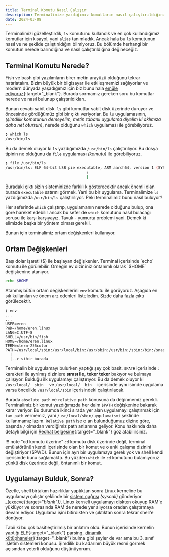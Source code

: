 ```yaml
---
title: Terminal Komutu Nasıl Çalışır
description: Terminalimize yazdığımız komutların nasıl çalıştırıldığına giriş.
date: 2024-03-08
---
```


Terminalimizi güzelleştirdik, `ls` komutunu kullandık ve en çok kullandığımız komutlar için kısayol,
yani `alias` tanımladık. Ancak hala bu `ls` komutunun nasıl ve ne şekilde çalıştırıldığını
bilmiyoruz. Bu bölümde herhangi bir komutun nerede barındığına ve nasıl çalıştırıldığına
değineceğiz.

## Terminal Komutu Nerede?

Fish ve bash gibi yazılımların birer metin arayüzü olduğunu tekrar hatırlatalım. Bizim büyük bir
bilgisayar ile etkileşmemizi sağlıyorlar ve modern dünyada yaşadığımız için biz bunu hala
[emüle ediyoruz](../linux/terminal.md#emulator){:target="_blank"}. Burada sormamız gereken soru bu komutlar nerede ve nasıl bulunup çalıştırıldıkları.

Bunun cevabı sabit disk. `ls` gibi komutlar sabit disk üzerinde duruyor ve öncesinde gördüğümüz
gibi bir çıktı veriyorlar.
Bu `ls` uygulamasının, _(şimdilik komutunun demeyelim, metin tabanlı uygulama diyelim ki aklımıza daha net otursun)_, nerede olduğunu `which` uygulaması ile görebiliyoruz.

```sh
❯ which ls
/usr/bin/ls
```

Bu da demek oluyor ki `ls` yazdığımızda `/usr/bin/ls` çalıştırılıyor. Bu dosya tipinin ne olduğunu
da `file` uygulaması _(komutu)_ ile görebiliyoruz.

```sh
❯ file /usr/bin/ls
/usr/bin/ls: ELF 64-bit LSB pie executable, ARM aarch64, version 1 (SYSV), ...
                                    ↑
                                    |
```

Buradaki çıktı sizin sisteminizde farklılık gösterecektir ancak önemli olan burada `executable`
satırını görmek. Yani bu bir uygulama. Terminalimize `ls` yazdığımızda `/usr/bin/ls` çalıştırılıyor.
Peki terminalimiz bunu nasıl buluyor?

Her seferinde `which` çalıştırıp, uygulamanın nerede olduğunu bulup, ona göre hareket edebilir ancak
bu sefer de `which` komutunu nasıl bulacağı sorusu ile karşı karşıyayız. Tavuk - yumurta problemi
yani. Demek ki elimizde başka bir yöntem olması gerekli.

Bunun için terminalimiz ortam değişkenleri kullanıyor.

## Ortam Değişkenleri

Başı dolar işareti ($) ile başlayan değişkenler. Terminal içerisinde `echo` komutu ile görülebilir. Örneğin ev dizininiz öntanımlı olarak `$HOME` değişkenine atanıyor.

```sh
echo $HOME
```

Atanmış bütün ortam değişkenlerini `env` komutu ile görüyoruz. Aşağıda en sık kullanılan ve önem arz
edenleri listeledim. Sizde daha fazla çıktı görülecektir.

```plain
❯ env
...
...
USER=eren
PWD=/home/eren.linux
LANG=C.UTF-8
SHELL=/usr/bin/fish
HOME=/home/eren.linux
TERM=xterm-256color
PATH=/usr/local/sbin:/usr/local/bin:/usr/sbin:/usr/bin:/sbin:/bin:/snap/bin
  |
  |--> sihir burada
```

Terminalin bir uygulamayı bulurken yaptığı şey çok basit. `$PATH` içerisinde `:` karakteri ile
ayrılmış dizinlere __sırası ile__, __teker teker__ bakıyor ve bulmaya çalışıyor. Bulduğu ilk
uygulamayı çalıştırıyor. Bu da demek oluyor ki `/usr/local/__sbin__` ve `/usr/local/__bin__`
içerisinde aynı isimde uygulama varsa öncelikle `/usr/local/sbin` içerisindeki çalıştırılacak.

Burada `absolute path` ve `relative path` konusuna da değinmemiz gerekli. Terminalimiz bir komut
yazdığımızda her daim `$PATH` değişkenine bakarak karar veriyor. Bu durumda ikinci sırada yer alan
uygulamayı çalıştırmak için `tam path` vermemiz, yani `/usr/local/sbin/uygulamaismi` şeklinde
kullanmamız lazım. `Relative path` ise o an bulunduğumuz dizine göre, başında `/` olmadan
verdiğimiz path anlamına geliyor. Konu hakkında daha detaylı bilgi için
[Redhat belgesine][path]{:target="_blank"} göz atabilirsiniz.

!!! note "cd komutu üzerine"
    `cd` komutu disk üzerinde değil, terminal emülatörünün kendi içerisinde olan bir komut ve o anki
    çalışma dizinini değiştiriyor ($PWD). Bunun için ayrı bir uygulamaya gerek yok ve shell kendi
    içerisinde bunu sağlamakta. Bu yüzden `which` ile `cd` komutunu bulamıyoruz çünkü disk üzerinde
    değil, öntanımlı bir komut.

## Uygulamayı Bulduk, Sonra?

Özetle, shell birtakım hazırlıklar yaptıktan sonra Linux kerneline bu uygulamayı çalıştır şeklinde
bir [sistem çağrısı][syscall] _(syscall)_ gönderiyor _([execve][execve]{:target="_blank"})_. Linux
kerneli uygulamayı diskten okuyup RAM'e yüklüyor ve sonrasında RAM'de nerede yer alıyorsa oradan
çalıştırmaya devam ediyor. Uygulama işini bitirdikten ve çıktıktan sonra tekrar shell'e dönüyor.

Tabii ki bu çok basitleştirilmiş bir anlatım oldu. Bunun içerisinde kernelin yaptığı
[ELF][elf]{:target="_blank"} parsing, [dinamik kütüphaneleri][dynamic]{:target="_blank"} bulma gibi
şeyler de var ama bu 3. sınıf işletim sistemleri konusu. Şimdilik bu kadarının büyük resmi görmek
açısından yeterli olduğunu düşünüyorum.

[path]:     https://www.redhat.com/sysadmin/linux-path-absolute-relative
[syscall]:  https://en.wikipedia.org/wiki/System_call
[execve]:   https://en.wikipedia.org/wiki/Exec_(system_call)
[elf]:      https://en.wikipedia.org/wiki/Executable_and_Linkable_Format
[dynamic]:  https://en.wikipedia.org/wiki/Dynamic_linker
